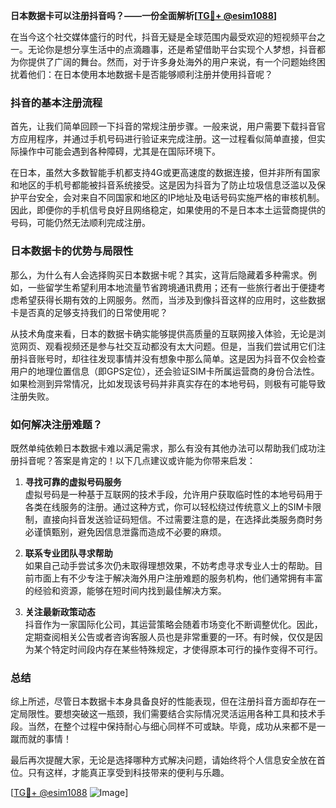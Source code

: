 **日本数据卡可以注册抖音吗？——一份全面解析[[TG💪+ @esim1088](https://t.me/s/esim1088)]**

在当今这个社交媒体盛行的时代，抖音无疑是全球范围内最受欢迎的短视频平台之一。无论你是想分享生活中的点滴趣事，还是希望借助平台实现个人梦想，抖音都为你提供了广阔的舞台。然而，对于许多身处海外的用户来说，有一个问题始终困扰着他们：在日本使用本地数据卡是否能够顺利注册并使用抖音呢？

### 抖音的基本注册流程

首先，让我们简单回顾一下抖音的常规注册步骤。一般来说，用户需要下载抖音官方应用程序，并通过手机号码进行验证来完成注册。这一过程看似简单直接，但实际操作中可能会遇到各种障碍，尤其是在国际环境下。

在日本，虽然大多数智能手机都支持4G或更高速度的数据连接，但并非所有国家和地区的手机号都能被抖音系统接受。这是因为抖音为了防止垃圾信息泛滥以及保护平台安全，会对来自不同国家和地区的IP地址及电话号码实施严格的审核机制。因此，即便你的手机信号良好且网络稳定，如果使用的不是日本本土运营商提供的号码，可能仍然无法顺利完成注册。

### 日本数据卡的优势与局限性

那么，为什么有人会选择购买日本数据卡呢？其实，这背后隐藏着多种需求。例如，一些留学生希望利用本地流量节省跨境通讯费用；还有一些旅行者出于便捷考虑希望获得长期有效的上网服务。然而，当涉及到像抖音这样的应用时，这些数据卡是否真的足够支持我们的日常使用呢？

从技术角度来看，日本的数据卡确实能够提供高质量的互联网接入体验，无论是浏览网页、观看视频还是参与社交互动都没有太大问题。但是，当我们尝试用它们注册抖音账号时，却往往发现事情并没有想象中那么简单。这是因为抖音不仅会检查用户的地理位置信息（即GPS定位），还会验证SIM卡所属运营商的身份合法性。如果检测到异常情况，比如发现该号码并非真实存在的本地号码，则极有可能导致注册失败。

### 如何解决注册难题？

既然单纯依赖日本数据卡难以满足需求，那么有没有其他办法可以帮助我们成功注册抖音呢？答案是肯定的！以下几点建议或许能为你带来启发：

1. **寻找可靠的虚拟号码服务**  
   虚拟号码是一种基于互联网的技术手段，允许用户获取临时性的本地号码用于各类在线服务的注册。通过这种方式，你可以轻松绕过传统意义上的SIM卡限制，直接向抖音发送验证码短信。不过需要注意的是，在选择此类服务商时务必谨慎甄别，避免因信息泄露而造成不必要的麻烦。

2. **联系专业团队寻求帮助**  
   如果自己动手尝试多次仍未取得理想效果，不妨考虑寻求专业人士的帮助。目前市面上有不少专注于解决海外用户注册难题的服务机构，他们通常拥有丰富的经验和资源，能够在短时间内找到最佳解决方案。

3. **关注最新政策动态**  
   抖音作为一家国际化公司，其运营策略会随着市场变化不断调整优化。因此，定期查阅相关公告或者咨询客服人员也是非常重要的一环。有时候，仅仅是因为某个特定时间段内存在某些特殊规定，才使得原本可行的操作变得不可行。

### 总结

综上所述，尽管日本数据卡本身具备良好的性能表现，但在注册抖音方面却存在一定局限性。要想突破这一瓶颈，我们需要结合实际情况灵活运用各种工具和技术手段。当然，在整个过程中保持耐心与细心同样不可或缺。毕竟，成功从来都不是一蹴而就的事情！

最后再次提醒大家，无论是选择哪种方式解决问题，请始终将个人信息安全放在首位。只有这样，才能真正享受到科技带来的便利与乐趣。

[[TG💪+ @esim1088](https://t.me/s/esim1088) ![Image](https://i.postimg.cc/4NQfJmqS/Snipaste-2025-05-13-00-14-12.png)]